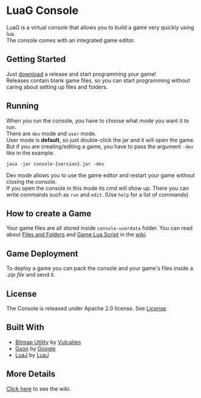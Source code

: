 # LuaG Console
LuaG is a virtual console that allows you to build a game very quickly using lua.  
The console comes with an integrated game editor.

## Getting Started
Just [download](https://github.com/Vulcalien/LuaG-Console/wiki/Download) a release and start programming your game!  
Releases contain blank game files, so you can start programming without caring about setting up files and folders.

## Running
When you run the console, you have to choose what mode you want it to run.  
There are `dev` mode and `user` mode.  
User mode is **default**, so just double-click the jar and it will open the game.  
But if you are creating/editing a game, you have to pass the argument `-dev` like in the example.

```batch
java -jar console-{version}.jar -dev
```

Dev mode allows you to use the game editor and restart your game without closing the console.  
If you open the console in this mode its cmd will show up. There you can write commands such as `run` and `edit`. (Use `help` for a list of commands)

## How to create a Game
Your game files are all stored inside `console-userdata` folder. You can read about [Files and Folders](https://github.com/Vulcalien/LuaG-Console/wiki/Files-and-Folders) and [Game Lua Script](https://github.com/Vulcalien/LuaG-Console/wiki/Lua-Script) in the [wiki](https://github.com/Vulcalien/LuaG-Console/wiki).

## Game Deployment
To deploy a game you can pack the console and your game's files inside a *.zip file* and send it.

## License
The Console is released under Apache 2.0 license. See [License](LICENSE).

## Built With
- [Bitmap Utility](https://github.com/Vulcalien/Bitmap-Utility) by [Vulcalien](https://github.com/Vulcalien/)
- [Gson](https://github.com/google/gson) by [Google](https://github.com/google)
- [LuaJ](http://www.luaj.org/luaj.html) by [LuaJ](http://www.luaj.org/)

## More Details
[Click here](https://github.com/Vulcalien/LuaG-Console/wiki) to see the wiki.
